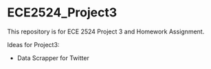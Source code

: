 # ECE2524_Project3
This repository is for ECE 2524 Project 3 and Homework Assignment.

Ideas for Project3:
- Data Scrapper for Twitter

